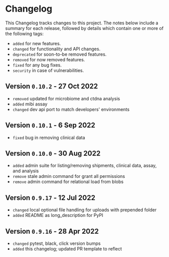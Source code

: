 # Changelog

This Changelog tracks changes to this project. The notes below include a summary for each release, followed by details which contain one or more of the following tags:

- `added` for new features.
- `changed` for functionality and API changes.
- `deprecated` for soon-to-be removed features.
- `removed` for now removed features.
- `fixed` for any bug fixes.
- `security` in case of vulnerabilities.

## Version `0.10.2` - 27 Oct 2022

- `removed` updated for microbiome and ctdna analysis
- `added` mibi assay
- `changed` dev api port to match developers' environments

## Version `0.10.1` - 6 Sep 2022

- `fixed` bug in removing clinical data

## Version `0.10.0` - 30 Aug 2022

- `added` admin suite for listing/removing shipments, clinical data, assay, and analysis
- `remove` stale admin command for grant all permissions
- `remove` admin command for relational load from blobs

## Version `0.9.17` - 12 Jul 2022

- `changed` local optional file handling for uploads with prepended folder
- `added` README as long_description for PyPI

## Version `0.9.16` - 28 Apr 2022

- `changed` pytest, black, click version bumps
- `added` this changelog; updated PR template to reflect
